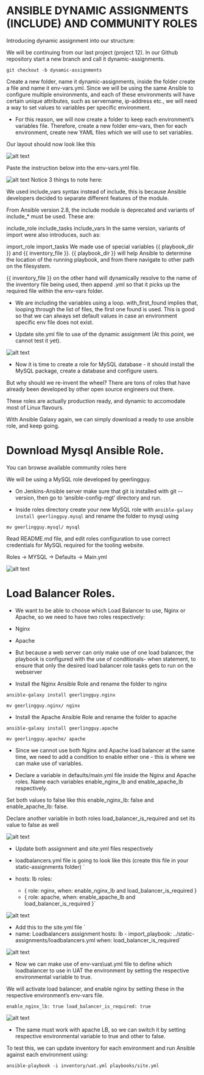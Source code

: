 # ANSIBLE DYNAMIC ASSIGNMENTS (INCLUDE) AND COMMUNITY ROLES

Introducing dynamic assignment into our structure:

We will be continuing from our last project (project 12). In our Github repository start a new branch and call it dynamic-assignments.

 `git checkout -b dynamic-assignments`
 
Create a new folder, name it dynamic-assignments, inside the folder create a file and name it env-vars.yml. Since we will be using the same Ansible to configure multiple environments, and each of these environments will have certain unique attributes, such as servername, ip-address etc., we will need a way to set values to variables per specific environment.

- For this reason, we will now create a folder to keep each environment’s variables file. Therefore, create a new folder env-vars, then for each environment, create new YAML files which we will use to set variables.

Our layout should now look like this

![alt text](./Images/pic%201.jpg)

Paste the instruction below into the env-vars.yml file.

![alt text](./Images/pic%202.jpg)
Notice 3 things to note here:

We used include_vars syntax instead of include, this is because Ansible developers decided to separate different features of the module.

From Ansible version 2.8, the include module is deprecated and variants of include_* must be used. These are:

include_role
include_tasks
include_vars
In the same version, variants of import were also introduces, such as:

import_role
import_tasks
We made use of special variables {{ playbook_dir }} and {{ inventory_file }}. {{ playbook_dir }} will help Ansible to determine the location of the running playbook, and from there navigate to other path on the filesystem.

{{ inventory_file }} on the other hand will dynamically resolve to the name of the inventory file being used, then append .yml so that it picks up the required file within the env-vars folder.

- We are including the variables using a loop. with_first_found implies that, looping through the list of files, the first one found is used. This is good so that we can always set default values in case an environment specific env file does not exist.

- Update site.yml file to use of the dynamic assignment (At this point, we cannot test it yet). 

![alt text](./Images/pic%204.jpg)

- Now it is time to create a role for MySQL database - it should install the MySQL package, create a database and configure users.

But why should we re-invent the wheel? There are tons of roles that have already been developed by other open source engineers out there.

These roles are actually production ready, and dynamic to accomodate most of Linux flavours.

With Ansible Galaxy again, we can simply download a ready to use ansible role, and keep going.

# Download Mysql Ansible Role.

You can browse available community roles here

We will be using a MySQL role developed by geerlingguy.

- On Jenkins-Ansible server make sure that git is installed with git --version, then go to ‘ansible-config-mgt’ directory and run.

- Inside roles directory create your new MySQL role with `ansible-galaxy install geerlingguy.mysql` and rename the folder to mysql using

 `mv geerlingguy.mysql/ mysql`

Read README.md file, and edit roles configuration to use correct credentials for MySQL required for the tooling website.

Roles -> MYSQL -> Defaults -> Main.yml

![alt text](./Images/pic%203.jpg)

# Load Balancer Roles.

- We want to be able to choose which Load Balancer to use, Nginx or Apache, so we need to have two roles respectively:

- Nginx
- Apache

- But because a web server can only make use of one load balancer, the playbook is configured with the use of conditionals- when statement, to ensure that only the desired load balancer role tasks gets to run on the webserver

- Install the Nginx Ansible Role and rename the folder to nginx

 `ansible-galaxy install geerlingguy.nginx`

 `mv geerlingguy.nginx/ nginx`

- Install the Apache Ansible Role and rename the folder to apache

 `ansible-galaxy install geerlingguy.apache`

 `mv geerlingguy.apache/ apache`

- Since we cannot use both Nginx and Apache load balancer at the same time, we need to add a condition to enable either one - this is where we can make use of variables.

- Declare a variable in defaults/main.yml file inside the Nginx and Apache roles. Name each variables enable_nginx_lb and enable_apache_lb respectively.

Set both values to false like this enable_nginx_lb: false and enable_apache_lb: false.

Declare another variable in both roles load_balancer_is_required and set its value to false as well

![alt text](./Images/pic%205.jpg)

- Update both assignment and site.yml files respectively

- loadbalancers.yml file is going to look like this (create this file in your static-assignments folder)
 `
 - hosts: lb
  roles:
    - { role: nginx, when: enable_nginx_lb and load_balancer_is_required }
    - { role: apache, when: enable_apache_lb and load_balancer_is_required }`

![alt text](./Images/pic%206.jpg)

- Add this to the site.yml file
 `
 - name: Loadbalancers assignment
       hosts: lb
         - import_playbook: ../static-assignments/loadbalancers.yml
        when: load_balancer_is_required`

![alt text](./Images/pic%2010.jpg)

- Now we can make use of env-vars\uat.yml file to define which loadbalancer to use in UAT the environment by setting the respective environmental variable to true.

We will activate load balancer, and enable nginx by setting these in the respective environment’s env-vars file.

 `enable_nginx_lb: true
load_balancer_is_required: true`

![alt text](./Images/pic%207.jpg)

- The same must work with apache LB, so we can switch it by setting respective environmental variable to true and other to false.

To test this, we can update inventory for each environment and run Ansible against each environment using:

 `ansible-playbook -i inventory/uat.yml playbooks/site.yml`